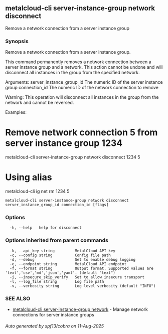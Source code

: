 ## metalcloud-cli server-instance-group network disconnect

Remove a network connection from a server instance group

### Synopsis

Remove a network connection from a server instance group.

This command permanently removes a network connection between a server instance group
and a network. This action cannot be undone and will disconnect all instances in the
group from the specified network.

Arguments:
  server_instance_group_id  The numeric ID of the server instance group
  connection_id            The numeric ID of the network connection to remove

Warning: This operation will disconnect all instances in the group from the network and cannot be reversed.

Examples:
  # Remove network connection 5 from server instance group 1234
  metalcloud-cli server-instance-group network disconnect 1234 5

  # Using alias
  metalcloud-cli ig net rm 1234 5

```
metalcloud-cli server-instance-group network disconnect server_instance_group_id connection_id [flags]
```

### Options

```
  -h, --help   help for disconnect
```

### Options inherited from parent commands

```
  -k, --api_key string         MetalCloud API key
  -c, --config string          Config file path
  -d, --debug                  Set to enable debug logging
  -e, --endpoint string        MetalCloud API endpoint
  -f, --format string          Output format. Supported values are 'text','csv','md','json','yaml'. (default "text")
  -i, --insecure_skip_verify   Set to allow insecure transport
  -l, --log_file string        Log file path
  -v, --verbosity string       Log level verbosity (default "INFO")
```

### SEE ALSO

* [metalcloud-cli server-instance-group network](metalcloud-cli_server-instance-group_network.md)	 - Manage network connections for server instance groups

###### Auto generated by spf13/cobra on 11-Aug-2025
